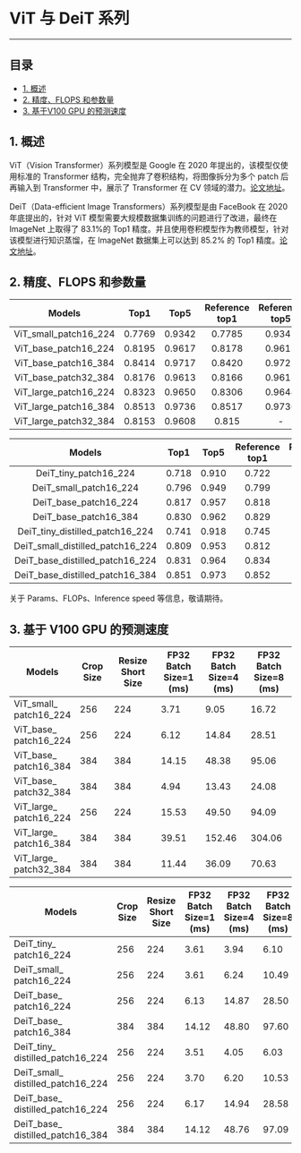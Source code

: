 # ViT 与 DeiT 系列
---
## 目录

* [1. 概述](#1)
* [2. 精度、FLOPS 和参数量](#2)
* [3. 基于V100 GPU 的预测速度](#3)

<a name='1'></a>

## 1. 概述

ViT（Vision Transformer）系列模型是 Google 在 2020 年提出的，该模型仅使用标准的 Transformer 结构，完全抛弃了卷积结构，将图像拆分为多个 patch 后再输入到 Transformer 中，展示了 Transformer 在 CV 领域的潜力。[论文地址](https://arxiv.org/abs/2010.11929)。

DeiT（Data-efficient Image Transformers）系列模型是由 FaceBook 在 2020 年底提出的，针对 ViT 模型需要大规模数据集训练的问题进行了改进，最终在 ImageNet 上取得了 83.1%的 Top1 精度。并且使用卷积模型作为教师模型，针对该模型进行知识蒸馏，在 ImageNet 数据集上可以达到 85.2% 的 Top1 精度。[论文地址](https://arxiv.org/abs/2012.12877)。



<a name='2'></a>
## 2. 精度、FLOPS 和参数量

| Models           | Top1 | Top5 | Reference<br>top1 | Reference<br>top5 | FLOPS<br>(G) | Params<br>(M) |
|:--:|:--:|:--:|:--:|:--:|:--:|:--:|
| ViT_small_patch16_224 | 0.7769 | 0.9342 | 0.7785 | 0.9342 |      |      |
| ViT_base_patch16_224  | 0.8195 | 0.9617 | 0.8178 | 0.9613 |      |      |
| ViT_base_patch16_384  | 0.8414 | 0.9717 | 0.8420 | 0.9722 |      |      |
| ViT_base_patch32_384  | 0.8176 | 0.9613 | 0.8166 | 0.9613 |      |      |
| ViT_large_patch16_224 | 0.8323 | 0.9650 | 0.8306 | 0.9644 |      |      |
| ViT_large_patch16_384 | 0.8513 | 0.9736 | 0.8517 | 0.9736 |      |      |
| ViT_large_patch32_384 | 0.8153 | 0.9608 | 0.815  | -      |      |      |


| Models           | Top1 | Top5 | Reference<br>top1 | Reference<br>top5 | FLOPS<br>(G) | Params<br>(M) |
|:--:|:--:|:--:|:--:|:--:|:--:|:--:|
| DeiT_tiny_patch16_224            | 0.718 | 0.910 | 0.722 | 0.911 |      |      |
| DeiT_small_patch16_224           | 0.796 | 0.949 | 0.799 | 0.950 |      |      |
| DeiT_base_patch16_224            | 0.817 | 0.957 | 0.818 | 0.956 |      |      |
| DeiT_base_patch16_384            | 0.830 | 0.962 | 0.829 | 0.972 |      |      |
| DeiT_tiny_distilled_patch16_224  | 0.741 | 0.918 | 0.745 | 0.919 |      |      |
| DeiT_small_distilled_patch16_224 | 0.809 | 0.953 | 0.812 | 0.954 |      |      |
| DeiT_base_distilled_patch16_224  | 0.831 | 0.964 | 0.834 | 0.965 |      |      |
| DeiT_base_distilled_patch16_384  | 0.851 | 0.973 | 0.852 | 0.972 |      |      |

关于 Params、FLOPs、Inference speed 等信息，敬请期待。

<a name='3'></a>

## 3. 基于 V100 GPU 的预测速度

| Models                     | Crop Size | Resize Short Size | FP32<br/>Batch Size=1<br/>(ms) | FP32<br/>Batch Size=4<br/>(ms) | FP32<br/>Batch Size=8<br/>(ms) |
| -------------------------- | --------- | ----------------- | ------------------------------ | ------------------------------ | ------------------------------ |
| ViT_small_<br/>patch16_224 | 256       | 224               | 3.71                           | 9.05                           | 16.72                          |
| ViT_base_<br/>patch16_224  | 256       | 224               | 6.12                           | 14.84                          | 28.51                          |
| ViT_base_<br/>patch16_384  | 384       | 384               | 14.15                          | 48.38                          | 95.06                          |
| ViT_base_<br/>patch32_384  | 384       | 384               | 4.94                           | 13.43                          | 24.08                          |
| ViT_large_<br/>patch16_224 | 256       | 224               | 15.53                          | 49.50                          | 94.09                          |
| ViT_large_<br/>patch16_384 | 384       | 384               | 39.51                          | 152.46                         | 304.06                         |
| ViT_large_<br/>patch32_384 | 384       | 384               | 11.44                          | 36.09                          | 70.63                          |

| Models                               | Crop Size | Resize Short Size | FP32<br/>Batch Size=1<br/>(ms) | FP32<br/>Batch Size=4<br/>(ms) | FP32<br/>Batch Size=8<br/>(ms) |
| ------------------------------------ | --------- | ----------------- | ------------------------------ | ------------------------------ | ------------------------------ |
| DeiT_tiny_<br>patch16_224            | 256       | 224               | 3.61                           | 3.94                           | 6.10                           |
| DeiT_small_<br>patch16_224           | 256       | 224               | 3.61                           | 6.24                           | 10.49                          |
| DeiT_base_<br>patch16_224            | 256       | 224               | 6.13                           | 14.87                          | 28.50                          |
| DeiT_base_<br>patch16_384            | 384       | 384               | 14.12                          | 48.80                          | 97.60                          |
| DeiT_tiny_<br>distilled_patch16_224  | 256       | 224               | 3.51                           | 4.05                           | 6.03                           |
| DeiT_small_<br>distilled_patch16_224 | 256       | 224               | 3.70                           | 6.20                           | 10.53                          |
| DeiT_base_<br>distilled_patch16_224  | 256       | 224               | 6.17                           | 14.94                          | 28.58                          |
| DeiT_base_<br>distilled_patch16_384  | 384       | 384               | 14.12                          | 48.76                          | 97.09                          |

